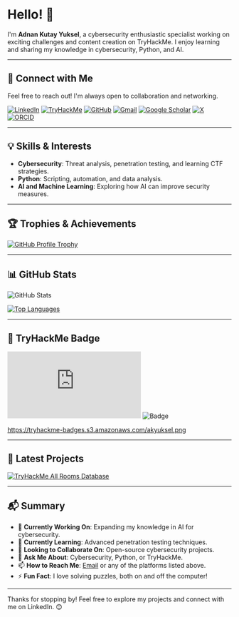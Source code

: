 # Hello! 👋

I'm **Adnan Kutay Yuksel**, a cybersecurity enthusiastic specialist working on exciting challenges and content creation on TryHackMe. I enjoy learning and sharing my knowledge in cybersecurity, Python, and AI.

---

## 📌 Connect with Me
Feel free to reach out! I'm always open to collaboration and networking.

[![LinkedIn](https://img.shields.io/badge/-LinkedIn-blue?style=flat-square&logo=linkedin&logoColor=white)](https://linkedin.com/in/adnan-kutay-yuksel)
[![TryHackMe](https://img.shields.io/badge/-TryHackMe-red?style=flat-square&logo=tryhackme&logoColor=white)](https://tryhackme.com/r/p/akyuksel)
[![GitHub](https://img.shields.io/badge/-GitHub-black?style=flat-square&logo=github&logoColor=white)](https://github.com/adnan-kutay-yuksel)
[![Gmail](https://img.shields.io/badge/-Email-D14836?style=flat-square&logo=gmail&logoColor=white)](mailto:a.k.yuksel@hotmail.com)
[![Google Scholar](https://img.shields.io/badge/-Google%20Scholar-lightgrey?style=flat-square&logo=googlescholar&logoColor=white)](https://scholar.google.com/citations?user=9nvHrlsAAAAJ&hl=en)
[![X](https://img.shields.io/badge/-X-1DA1F2?style=flat-square&logo=x&logoColor=white)](https://x.com/) <!-- TO BE EDITED -->
[![ORCID](https://img.shields.io/badge/-ORCID-A6CE39?style=flat-square&logo=orcid&logoColor=white)](https://orcid.org/0000-0003-4057-3957) <!-- TO BE EDITED -->

---

## 💡 Skills & Interests
- **Cybersecurity**: Threat analysis, penetration testing, and learning CTF strategies.
- **Python**: Scripting, automation, and data analysis.
- **AI and Machine Learning**: Exploring how AI can improve security measures.

---

## 🏆 Trophies & Achievements
[![GitHub Profile Trophy](https://github-profile-trophy.vercel.app/?username=adnan-kutay-yuksel&theme=matrix&row=3&column=3)](https://github.com/ryo-ma/github-profile-trophy)

---

## 📊 GitHub Stats
![GitHub Stats](https://github-readme-stats.vercel.app/api?username=adnan-kutay-yuksel&show_icons=true&theme=merko)

[![Top Languages](https://github-readme-stats.vercel.app/api/top-langs/?username=adnan-kutay-yuksel&layout=compact&theme=merko)](https://github.com/anuraghazra/github-readme-stats)

--- 

## 🥇 TryHackMe Badge
<iframe src="https://tryhackme.com/api/v2/badges/public-profile?userPublicId=1348691" style='border:none;'></iframe>

<img src="https://tryhackme-badges.s3.amazonaws.com/akyuksel.png" alt="Badge" />

https://tryhackme-badges.s3.amazonaws.com/akyuksel.png

---

## 🚀 Latest Projects
[![TryHackMe All Rooms Database](https://github-readme-stats.vercel.app/api/pin/?username=adnan-kutay-yuksel&repo=tryhackme-all-rooms-database&theme=merko)](https://github.com/adnan-kutay-yuksel/tryhackme-all-rooms-database/blob/0V0.0branch/README.md)

---

## 📬 Summary
- 🔭 **Currently Working On**: Expanding my knowledge in AI for cybersecurity.
- 🌱 **Currently Learning**: Advanced penetration testing techniques.
- 👯 **Looking to Collaborate On**: Open-source cybersecurity projects.
- 💬 **Ask Me About**: Cybersecurity, Python, or TryHackMe.
- 📫 **How to Reach Me**: [Email](mailto:adnan.kutay.yuksel@gmail.com) or any of the platforms listed above.
- ⚡ **Fun Fact**: I love solving puzzles, both on and off the computer!

---

Thanks for stopping by! Feel free to explore my projects and connect with me on LinkedIn. 😊
